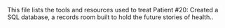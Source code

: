 This file lists the tools and resources used to treat Patient #20: Created a SQL database, a records room built to hold the future stories of health..